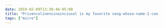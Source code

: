 ```yaml
---
date: 2019-02-09T13:38:48-05:00
title: "Prisencolinensinainciusol is my favorite song-whose-name-I-can-never-remember. It’s an amazing rendition of what American music sounds like to someone who doesn’t speak English, and it’s worth a listen."
tags: ["micro"]
---
```

